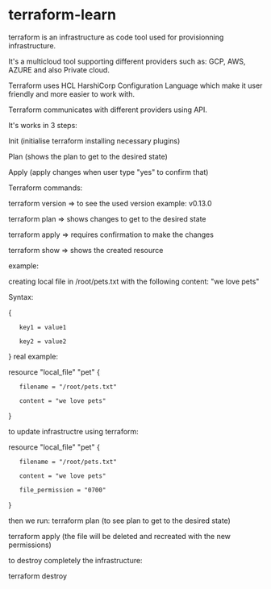 # terraform-learn
terraform is an infrastructure as code tool
used for provisionning infrastructure.

It's a multicloud tool supporting different providers such as: GCP, AWS, AZURE and also Private cloud.

Terraform uses HCL HarshiCorp Configuration Language which make it user friendly and more easier to work with.

Terraform communicates with different providers using API.

It's works in 3 steps:

Init (initialise terraform installing necessary plugins)

Plan (shows the plan to get to the desired state)

Apply (apply changes when user type "yes" to confirm that)

Terraform commands:

terraform version => to see the used version example: v0.13.0

terraform plan => shows changes to get to the desired state

terraform apply => requires confirmation to make the changes 

terraform show => shows the created resource

example:

creating local file in /root/pets.txt with the following content: "we love pets"

Syntax:

<block> <parameters> {

       key1 = value1
       
       key2 = value2
       
}
real example:

resource "local_file" "pet" {

       filename = "/root/pets.txt"
       
       content = "we love pets"
       
}

to update infrastructre using terraform:

resource "local_file" "pet" {

       filename = "/root/pets.txt"
       
       content = "we love pets"
       
       file_permission = "0700"
       
}

then we run: terraform plan (to see plan to get to the desired state)

terraform apply (the file will be deleted and recreated with the new permissions)


to destroy completely the infrastructure:

terraform destroy


